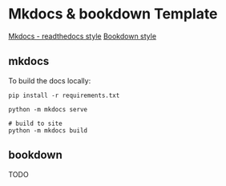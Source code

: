 # Mkdocs & bookdown Template 

[Mkdocs - readthedocs style](https://readthedocs-template.netlify.app/)
[Bookdown style](https://bookdown-template.netlify.app/)

## mkdocs

To build the docs locally:

```
pip install -r requirements.txt

python -m mkdocs serve

# build to site
python -m mkdocs build
```

## bookdown

TODO
